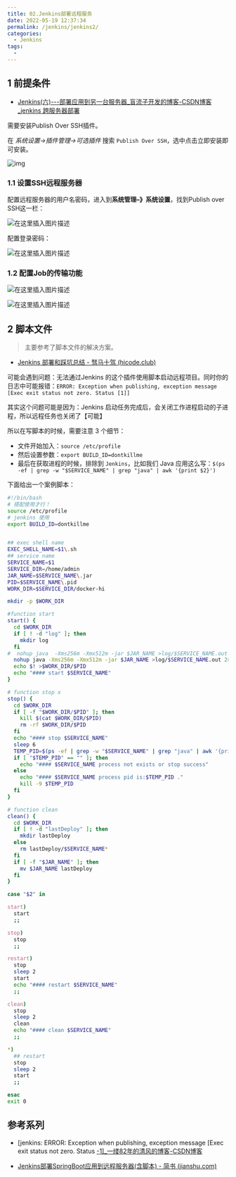 ```yaml
---
title: 02.Jenkins部署远程服务
date: 2022-05-19 12:37:34
permalink: /jenkins/jenkins2/
categories: 
  - Jenkins
tags: 
  - 
---
```


## 1 前提条件

- [Jenkins(六)---部署应用到另一台服务器_盲流子开发的博客-CSDN博客_jenkins 跨服务器部署](https://blog.csdn.net/pjsdsg/article/details/90698718)

需要安装Publish Over SSH插件。

在 *系统设置->插件管理->可选插件* 搜索 `Publish Over SSH`，选中点击立即安装即可安装。

![img](https://upload-images.jianshu.io/upload_images/2090520-eefc33d7fd16da57.png?imageMogr2/auto-orient/strip|imageView2/2/w/993/format/webp)

### 1.1 设置SSH远程服务器

配置远程服务器的用户名密码，进入到**系统管理–》系统设置**，找到Publish over SSH这一栏：

![在这里插入图片描述](https://img-blog.csdnimg.cn/20190530153730876.png?x-oss-process=image/watermark,type_ZmFuZ3poZW5naGVpdGk,shadow_10,text_aHR0cHM6Ly9ibG9nLmNzZG4ubmV0L3Bqc2RzZw==,size_16,color_FFFFFF,t_70)

配置登录密码：

![在这里插入图片描述](https://img-blog.csdnimg.cn/20190530153831446.png?x-oss-process=image/watermark,type_ZmFuZ3poZW5naGVpdGk,shadow_10,text_aHR0cHM6Ly9ibG9nLmNzZG4ubmV0L3Bqc2RzZw==,size_16,color_FFFFFF,t_70)

### 1.2 配置Job的传输功能

![在这里插入图片描述](https://img-blog.csdnimg.cn/20190530154229219.png?x-oss-process=image/watermark,type_ZmFuZ3poZW5naGVpdGk,shadow_10,text_aHR0cHM6Ly9ibG9nLmNzZG4ubmV0L3Bqc2RzZw==,size_16,color_FFFFFF,t_70)

![在这里插入图片描述](https://img-blog.csdnimg.cn/2019053015473276.png?x-oss-process=image/watermark,type_ZmFuZ3poZW5naGVpdGk,shadow_10,text_aHR0cHM6Ly9ibG9nLmNzZG4ubmV0L3Bqc2RzZw==,size_16,color_FFFFFF,t_70)

## 2 脚本文件

> 主要参考了脚本文件的解决方案。

- [Jenkins 部署和踩坑总结 - 驽马十驾 (hicode.club)](https://hicode.club/articles/2021/02/08/1612765136479.html#远程部署)

可能会遇到问题：无法通过Jenkins 的这个插件使用脚本启动远程项目。同时你的日志中可能报错：`ERROR: Exception when publishing, exception message [Exec exit status not zero. Status [1]]`

其实这个问题可能是因为：Jenkins 启动任务完成后，会关闭工作进程启动的子进程，所以远程任务也关闭了【可能】

所以在写脚本的时候，需要注意 3 个细节：

- 文件开始加入：`source /etc/profile`
- 然后设置参数：`export BUILD_ID=dontkillme`
- 最后在获取进程的时候，排除到 `Jenkins`，比如我们 Java 应用这么写：`$(ps -ef | grep -w "$SERVICE_NAME" | grep "java" | awk '{print $2}')`

下面给出一个案例脚本：

```bash
#!/bin/bash
# 搭配使用才行！
source /etc/profile
# jenkins 使用
export BUILD_ID=dontkillme


## exec shell name
EXEC_SHELL_NAME=$1\.sh
## service name
SERVICE_NAME=$1
SERVICE_DIR=/home/admin
JAR_NAME=$SERVICE_NAME\.jar
PID=$SERVICE_NAME\.pid
WORK_DIR=$SERVICE_DIR/docker-hi

mkdir -p $WORK_DIR

#function start
start() {
  cd $WORK_DIR
  if [ ! -d "log" ]; then
    mkdir log
  fi
#  nohup java  -Xms256m -Xmx512m -jar $JAR_NAME >log/$SERVICE_NAME.out 2>&1 &
  nohup java -Xms256m -Xmx512m -jar $JAR_NAME >log/$SERVICE_NAME.out 2>&1 &
  echo $! >$WORK_DIR/$PID
  echo "#### start $SERVICE_NAME"
}

# function stop x
stop() {
  cd $WORK_DIR
  if [ -f "$WORK_DIR/$PID" ]; then
    kill $(cat $WORK_DIR/$PID)
    rm -rf $WORK_DIR/$PID
  fi
  echo "#### stop $SERVICE_NAME"
  sleep 6
  TEMP_PID=$(ps -ef | grep -w "$SERVICE_NAME" | grep "java" | awk '{print $2}')
  if [ "$TEMP_PID" == "" ]; then
    echo "#### $SERVICE_NAME process not exists or stop success"
  else
    echo "#### $SERVICE_NAME process pid is:$TEMP_PID ."
    kill -9 $TEMP_PID
  fi
}

# function clean
clean() {
  cd $WORK_DIR
  if [ ! -d "lastDeploy" ]; then
    mkdir lastDeploy
  else
    rm lastDeploy/$SERVICE_NAME*
  fi
  if [ -f "$JAR_NAME" ]; then
    mv $JAR_NAME lastDeploy
  fi
}

case "$2" in

start)
  start
  ;;

stop)
  stop
  ;;

restart)
  stop
  sleep 2
  start
  echo "#### restart $SERVICE_NAME"
  ;;

clean)
  stop
  sleep 2
  clean
  echo "#### clean $SERVICE_NAME"
  ;;

*)
  ## restart
  stop
  sleep 2
  start
  ;;

esac
exit 0
```





## 参考系列

- [jenkins: ERROR: Exception when publishing, exception message [Exec exit status not zero. Status [-1\]_一缕82年的清风的博客-CSDN博客](https://blog.csdn.net/lsqingfeng/article/details/106542919)

- [Jenkins部署SpringBoot应用到远程服务器(含脚本) - 简书 (jianshu.com)](https://www.jianshu.com/p/ba09cdc53343)